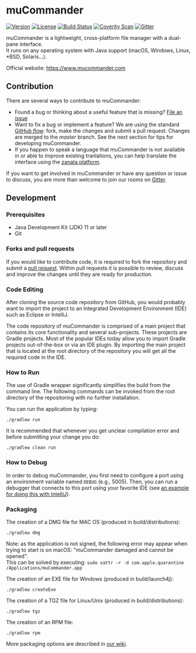 # muCommander

[![Version](http://img.shields.io/badge/version-1.3.0-blue.svg?style=flat)](https://github.com/mucommander/mucommander/releases/tag/nightly)
[![License](http://img.shields.io/badge/License-GPL-blue.svg)](http://www.gnu.org/copyleft/gpl.html)
[![Build Status](https://github.com/mucommander/mucommander/actions/workflows/nightly.yml/badge.svg)](https://github.com/mucommander/mucommander/actions/workflows/nightly.yml)
[![Coverity Scan](https://scan.coverity.com/projects/3642/badge.svg)](https://scan.coverity.com/projects/3642)
[![Gitter](https://img.shields.io/gitter/room/nwjs/nw.js.svg)](https://gitter.im/mucommander/Lobby)

muCommander is a lightweight, cross-platform file manager with a dual-pane interface.  
It runs on any operating system with Java support (macOS, Windows, Linux, *BSD, Solaris...).

Official website: https://www.mucommander.com  

## Contribution


There are several ways to contribute to muCommander:  

- Found a bug or thinking about a useful feature that is missing? [File an issue](https://github.com/mucommander/mucommander/issues)
- Want to fix a bug or implement a feature? We are using the standard [GitHub flow](https://guides.github.com/introduction/flow/): fork, make the changes and submit a pull request. Changes are merged to the *master* branch. See the next section for tips for developing muCommander.
- If you happen to speak a language that muCommander is not available in or able to improve existing tranlations, you can help translate the interface using the [zanata platform](https://translate.zanata.org/project/view/mucommander).  

If you want to get involved in muCommander or have any question or issue to discuss, you are more than welcome to join our rooms on [Gitter](https://gitter.im/mucommander).  

## Development

### Prerequisites

  - Java Development Kit (JDK) 11 or later  
  - Git


### Forks and pull requests

If you would like to contribute code, it is required to fork the repository and submit a [pull request](https://help.github.com/en/articles/about-pull-requests).
Within pull requests it is possible to review, discuss and improve the changes until they are ready for production. 

### Code Editing  
After cloning the source code repository from GitHub, you would probably want to import the project to an Integrated Development Environment (IDE) such as Eclipse or IntelliJ.

The code repository of muCommander is comprised of a main project that contains its core functionality and several sub-projects. These projects are Gradle projects. Most of the popular IDEs today allow you to import Gradle projects out-of-the-box or via an IDE plugin. By importing the main project that is located at the root directory of the repository you will get all the required code in the IDE.

### How to Run  
The use of Gradle wrapper significantly simplifies the build from the command line. The following commands can be invoked from the root directory of the repositoring with no further installation.

You can run the application by typing:  
```
./gradlew run
```

It is recommended that whenever you get unclear compilation error and before submitting your change you do:  
```
./gradlew clean run
```    

### How to Debug  
In order to debug muCommander, you first need to configure a port using an environment variable named `DEBUG` (e.g., 5005). Then, you can run a debugger that connects to this port using your favorite IDE (see [an example for doing this with IntelliJ](https://github.com/mucommander/mucommander/wiki/Debug-from-IntelliJ)).


### Packaging
The creation of a DMG file for MAC OS (produced in build/distributions):  
```
./gradlew dmg
```

Note: as the application is not signed, the following error may appear when trying to start is on macOS: "muCommander damaged and cannot be opened".  
This can be solved by executing: `sudo xattr -r -d com.apple.quarantine /Applications/muCommander.app`

The creation of an EXE file for Windows (produced in build/launch4j):  
```
./gradlew createExe
```

The creation of a TGZ file for Linux/Unix (produced in build/distributions):  
```
./gradlew tgz
```

The creation of an RPM file:  
```
./gradlew rpm
```

More packaging options are described in [our wiki](https://github.com/mucommander/mucommander/wiki/Packaging).


